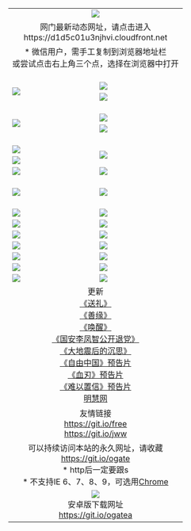 ﻿<table>
  <tr></tr>
  <tr><td colspan=2 align=center><img src="https://cloud.githubusercontent.com/assets/11880933/13434984/f430fae2-e012-11e5-814f-c2df1e82b247.jpg" /></td></tr>
  <tr><td colspan=2 align=center>网门最新动态网址，请点击进入
<br>https://d1d5c01u3njhvi.cloudfront.net
    </td>
  </tr>
  <tr>
    <td colspan=2 align=center>* 微信用户，需手工复制到浏览器地址栏<br>或尝试点击右上角三个点，选择在浏览器中打开
    <!--br>* IE6打开动态网址须在选项中勾选TLS 1.0--></td>
  </tr>
  <tr height="20">
  <tr>
    <td rowspan=2><a href="https://d1d5c01u3njhvi.cloudfront.net/ogUP.aspx?name=11DKC.mp4&list=11DKC" target="_blank"><img src="https://d1d5c01u3njhvi.cloudfront.net/Up/11DKC1.jpg" /></a></td> 
    <td><div><a href="https://d1d5c01u3njhvi.cloudfront.net/ogUP.aspx?name=LRWS.mp4&list=LRWS" target="_blank"><img src="https://d1d5c01u3njhvi.cloudfront.net/Up/LRWS.jpg" /></a></td>
   </tr>
  <tr>
    <td><a href="https://d1d5c01u3njhvi.cloudfront.net/ogNiceVedio.aspx" target="_blank"><img src="https://d1d5c01u3njhvi.cloudfront.net/Up/11TGKDY.jpg" /></a></td>
  </tr>
  <tr height="20">
  <tr>
    <td rowspan=2><a href="https://d1d5c01u3njhvi.cloudfront.net/ogUP.aspx?name=4EE/DJ.mp4&list=4EEDJ" target="_blank"><img src="https://d1d5c01u3njhvi.cloudfront.net/Up/4EE/DJ140.jpg"/></a></td>
    <td><a href="https://d1d5c01u3njhvi.cloudfront.net/ogUP.aspx?name=4EE/ZG.mp4&list=4EEZG" target="_blank"><img src="https://d1d5c01u3njhvi.cloudfront.net/Up/4EE/ZG0.jpg"/></a></td>
    <!--td><a href="https://d1d5c01u3njhvi.cloudfront.net/ogUP.aspx?name=4EE/QQ.mp4&list=4EEQQ" target="_blank"><img src="https://d1d5c01u3njhvi.cloudfront.net/Up/4EE/QQ0.jpg"/></a></td>
    <td><a href="https://d1d5c01u3njhvi.cloudfront.net/ogUP.aspx?name=4EE/HQ.mp4&list=4EEHQ" target="_blank"><img src="https://d1d5c01u3njhvi.cloudfront.net/Up/4EE/HQ0.jpg"/></a></td-->
  </tr>
  <tr>
    <td><a href="https://d1d5c01u3njhvi.cloudfront.net/onCO.aspx?list=XWPL&mode=m" target="_blank"><img src="https://d1d5c01u3njhvi.cloudfront.net/Up/0WZTT.jpg" /></a></td> 
  </tr>
  <tr height="20">
  <tr>
    <td><a href="https://d1d5c01u3njhvi.cloudfront.net/ogUP.aspx?name=JQR.mp4&count=2" target="_blank"><img src="https://d1d5c01u3njhvi.cloudfront.net/Up/JQR.jpg" /></a></td>   
    <td rowspan=2><a href="https://d1d5c01u3njhvi.cloudfront.net/ogUP.aspx?name=JP.mp4&count=9" target="_blank"><img src="https://d1d5c01u3njhvi.cloudfront.net/Up/JP.jpg" /></td>
  </tr>
  <tr>
    <td><a href="https://d1d5c01u3njhvi.cloudfront.net/ogUP.aspx?name=WH.mp4" target="_blank"><img src="https://d1d5c01u3njhvi.cloudfront.net/Up/WH.jpg" /></a></td>
  </tr>
  <tr>
    <td><a href="https://d1d5c01u3njhvi.cloudfront.net/ogUP.aspx?name=SSZJ.mp4&list=SSZJ" target="_blank"><img src="https://d1d5c01u3njhvi.cloudfront.net/Up/SSZJ.jpg" /></a></td>
    <td><a href="https://d1d5c01u3njhvi.cloudfront.net/ogUP.aspx?name=WLSH.mp4&count=2" target="_blank"><img src="https://d1d5c01u3njhvi.cloudfront.net/Up/WLSH.jpg" /></a</td>
  </tr>
  <tr height="20">
  <tr>
    <td><a href="https://d1d5c01u3njhvi.cloudfront.net/ogUP.aspx?name=ZY.mp4&count=2015|16" target="_blank"><img src="https://d1d5c01u3njhvi.cloudfront.net/Up/ZY.jpg" /></a</td>
    <td><a href="https://d1d5c01u3njhvi.cloudfront.net/ogUP.aspx?name=XTFY.mp4&count=B|2,A|24" target="_blank"><img src="https://d1d5c01u3njhvi.cloudfront.net/Up/XTFY.jpg" /></a></td>
  </tr>
  <tr height="20">
  </tr>
  <!--tr>
    <td><a href="https://d1d5c01u3njhvi.cloudfront.net/ogUP.aspx?name=4EE/GX.mp4&list=4EEGX" target="_blank"><img src="https://d1d5c01u3njhvi.cloudfront.net/Up/4EE/GX0.jpg"/></a></td>
    <td><a href="https://d1d5c01u3njhvi.cloudfront.net/ogUP.aspx?name=4EE/HD.mp4&list=4EEHD" target="_blank"><img src="https://d1d5c01u3njhvi.cloudfront.net/Up/4EE/HD0.jpg"/></a></td>
  </tr>
  <tr>
    <td><a href="https://d1d5c01u3njhvi.cloudfront.net/ogUP.aspx?name=4EE/TX.mp4&list=4EETX" target="_blank"><img src="https://d1d5c01u3njhvi.cloudfront.net/Up/4EE/TX0.jpg"/></a></td>
    <td><a href="https://d1d5c01u3njhvi.cloudfront.net/ogUP.aspx?name=4EE/WZ.mp4&list=4EEWZ" target="_blank"><img src="https://d1d5c01u3njhvi.cloudfront.net/Up/4EE/WZ0.jpg"/></a></td>
  </tr-->
  <tr>
    <td><a href="https://d1d5c01u3njhvi.cloudfront.net/onUP.aspx?name=https://d1ni6yqhqrtjo7.cloudfront.net/" target="_blank"><img src="https://d1d5c01u3njhvi.cloudfront.net/Up/0DTW.jpg"/></a></td>
    <td><a href="https://d1d5c01u3njhvi.cloudfront.net/onUP.aspx?name=https://d240ns8up8earz.cloudfront.net/acenter/" target="_blank"><img src="https://d1d5c01u3njhvi.cloudfront.net/Up/0TDW.jpg" /></a></td>
  </tr>
  <tr>
    <td><a href="https://d1d5c01u3njhvi.cloudfront.net/onUP.aspx?name=https://d4508d6vomz2p.cloudfront.net/gb/nsc413.htm" target="_blank"><img src="https://d1d5c01u3njhvi.cloudfront.net/Up/0DJY.jpg" /></a></td>
    <td><a href="https://d1d5c01u3njhvi.cloudfront.net/onUP.aspx?name=https://d4apjbhkuxer1.cloudfront.net/xtr/gb/prog204.html" target="_blank"><img src="https://d1d5c01u3njhvi.cloudfront.net/Up/0XTR.jpg" /></a></td>
  </tr>
  <tr>
    <td><a href="https://d1d5c01u3njhvi.cloudfront.net/onUP.aspx?name=https://d3aj00iefsmfgc.cloudfront.net/" target="_blank"><img src="https://d1d5c01u3njhvi.cloudfront.net/Up/0MHW.jpg" /></a></td>
    <td><a href="https://d1d5c01u3njhvi.cloudfront.net/onUP.aspx?name=https://d20wz7qt14x5d2.cloudfront.net/" target="_blank"><img src="https://d1d5c01u3njhvi.cloudfront.net/Up/0ZJW.jpg" /></a></td>
  </tr>
  <tr>
    <td><a href="https://d1d5c01u3njhvi.cloudfront.net/ogUP.aspx?name=0FG.zip" target="_blank"><img src="https://d1d5c01u3njhvi.cloudfront.net/Up/0FG.jpg" /></a></td>
    <td><a href="https://d1d5c01u3njhvi.cloudfront.net/ogUP.aspx?name=0FGA.apk" target="_blank"><img src="https://d1d5c01u3njhvi.cloudfront.net/Up/0FGA.jpg" /></a></td>
  </tr>
  <tr>
    <td><a href="https://d1d5c01u3njhvi.cloudfront.net/ogUP.aspx?name=0U.zip" target="_blank"><img src="https://d1d5c01u3njhvi.cloudfront.net/Up/0U.jpg" /></a></td>
    <td><a href="https://d1d5c01u3njhvi.cloudfront.net/ogUP.aspx?name=0UA.apk" target="_blank"><img src="https://d1d5c01u3njhvi.cloudfront.net/Up/0UA.jpg" /></a></td>
  </tr>
  <tr>
    <td><a href="https://d1d5c01u3njhvi.cloudfront.net/ogUP.aspx?name=0iPPOTV.zip" target="_blank"><img src="https://d1d5c01u3njhvi.cloudfront.net/Up/0iPPOTV.jpg" /></a></td>
    <td><a href="https://d1d5c01u3njhvi.cloudfront.net/ogUP.aspx?name=0iNTD.apk" target="_blank"><img src="https://d1d5c01u3njhvi.cloudfront.net/Up/0iNTD.jpg" /></a></td>
  </tr>
  <!--tr>
    <td><a href="https://d1d5c01u3njhvi.cloudfront.net/ogNice.aspx" target="_blank"><img src="https://d1d5c01u3njhvi.cloudfront.net/Up/0WCYY.jpg" /></a></td>
    <td><a href="https://d1d5c01u3njhvi.cloudfront.net/onCO.aspx?list=XWPL&mode=m" target="_blank"><img src="https://d1d5c01u3njhvi.cloudfront.net/Up/0WZTT.jpg" /></a></td> 
  </tr-->
  <tr>
    <td><a href="https://d1d5c01u3njhvi.cloudfront.net/ogDY.aspx" target="_blank"><img src="https://d1d5c01u3njhvi.cloudfront.net/Up/0FK.jpg" /></a></td>
    <td><a href="https://d1d5c01u3njhvi.cloudfront.net/ogST.aspx" target="_blank"><img src="https://d1d5c01u3njhvi.cloudfront.net/Up/0ST.jpg" /></a></td> 
  </tr>
  <tr>
    <td colspan=2 align=center>更新<br>
      <a href="https://d1d5c01u3njhvi.cloudfront.net/ogUP.aspx?name=4ESL.mp4" target="_blank">《送礼》</a><br>
      <a href="https://d1d5c01u3njhvi.cloudfront.net/ogUP.aspx?name=4ESY.mp4" target="_blank">《善缘》</a><br>
      <a href="https://d1d5c01u3njhvi.cloudfront.net/ogUP.aspx?name=4EHX.mp4" target="_blank">《唤醒》</a><br>
      <a href="https://d1d5c01u3njhvi.cloudfront.net/ogUP.aspx?name=4LFZ.mp4" target="_blank">《国安李凤智公开退党》</a><br>
      <a href="https://d1d5c01u3njhvi.cloudfront.net/ogUP.aspx?name=4DDZHDCS.mp4" target="_blank">《大地震后的沉思》</a><br>
      <a href="https://d1d5c01u3njhvi.cloudfront.net/ogUP.aspx?name=11ZYZG0.mp4" target="_blank">《自由中国》预告片</a><br>
      <a href="https://d1d5c01u3njhvi.cloudfront.net/ogUP.aspx?name=11XR.mp4" target="_blank">《血刃》预告片</a><br>
      <a href="https://d1d5c01u3njhvi.cloudfront.net/ogUP.aspx?name=11NYZX.mp4&count=2" target="_blank">《难以置信》预告片</a><br>
      <a href="https://d1d5c01u3njhvi.cloudfront.net/onUP.aspx?name=https://www.minghui.org/" target="_blank">明慧网</a>
    </td>
  </tr>
  <tr>
    <td colspan=2 align=center>友情链接<br>
      <a href="https://git.io/free" target="_blank">https://git.io/free</a><br>
      <a href="https://git.io/jww" target="_blank">https://git.io/jww</a></td>
    </td>
  </tr>
  <tr>
    <td colspan=2 align=center>可以持续访问本站的永久网址，请收藏<br/><a href="https://git.io/ogate" target="_blank">https://git.io/ogate</a><br/>* http后一定要跟s<br/>* 不支持IE 6、7、8、9，可选用<a href="https://d1d5c01u3njhvi.cloudfront.net/ogUP.aspx?name=0ChromePortable.zip">Chrome</a></td>
  </tr>
  <tr>
    <td colspan=2 align=center><a href="https://d1d5c01u3njhvi.cloudfront.net/ogUP.aspx?name=0oGate.apk" target="_blank"><img src="https://cloud.githubusercontent.com/assets/11880933/13720399/75e143ee-e842-11e5-9f0a-1421f423c80f.jpg" /></a><br>安卓版下载网址<br><a href="https://git.io/ogatea">https://git.io/ogatea</a></td>
  </tr>
  <!--tr>
    <td colspan=2 align=center>可能失效的动态网址
    </td>
  </tr-->
</table>
